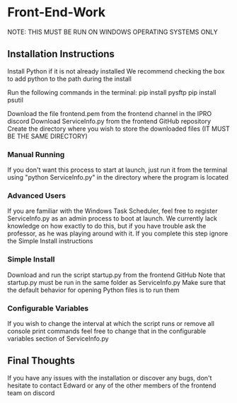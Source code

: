 # Front-End-Work
NOTE: THIS MUST BE RUN ON WINDOWS OPERATING SYSTEMS ONLY

## Installation Instructions
Install Python if it is not already installed
We recommend checking the box to add python to the path during the install

Run the following commands in the terminal:
pip install pysftp
pip install psutil

Download the file frontend.pem from the frontend channel in the IPRO discord
Download ServiceInfo.py from the frontend GitHub repository
Create the directory where you wish to store the downloaded files (IT MUST BE THE SAME DIRECTORY)

### Manual Running
If you don't want this process to start at launch, just run it from the terminal using
"python ServiceInfo.py" in the directory where the program is located

### Advanced Users
If you are familiar with the Windows Task Scheduler, feel free to 
register ServiceInfo.py as an admin process to boot at launch.
We currently lack knowledge on how exactly to do this, but if you
have trouble ask the professor, as he was playing around with it.
If you complete this step ignore the Simple Install instructions

### Simple Install
Download and run the script startup.py from the frontend GitHub
Note that startup.py must be run in the same folder as ServiceInfo.py
Make sure that the default behavior for opening Python files is to run them

### Configurable Variables
If you wish to change the interval at which the script runs or remove all console print commands
feel free to change that in the configurable variables section of ServiceInfo.py

## Final Thoughts
If you have any issues with the installation or discover any bugs, don't hesitate to contact 
Edward or any of the other members of the frontend team on discord
